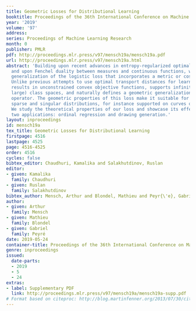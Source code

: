 ```yaml
---
title: Geometric Losses for Distributional Learning
booktitle: Proceedings of the 36th International Conference on Machine Learning
year: '2019'
volume: '97'
address: 
series: Proceedings of Machine Learning Research
month: 0
publisher: PMLR
pdf: http://proceedings.mlr.press/v97/mensch19a/mensch19a.pdf
url: http://proceedings.mlr.press/v97/mensch19a.html
abstract: 'Building upon recent advances in entropy-regularized optimal transport,
  and upon Fenchel duality between measures and continuous functions, we propose a
  generalization of the logistic loss that incorporates a metric or cost between classes.
  Unlike previous attempts to use optimal transport distances for learning, our loss
  results in unconstrained convex objective functions, supports infinite (or very
  large) class spaces, and naturally defines a geometric generalization of the softmax
  operator. The geometric properties of this loss make it suitable for predicting
  sparse and singular distributions, for instance supported on curves or hyper-surfaces.
  We study the theoretical properties of our loss and showcase its effectiveness on
  two applications: ordinal regression and drawing generation.'
layout: inproceedings
id: mensch19a
tex_title: Geometric Losses for Distributional Learning
firstpage: 4516
lastpage: 4525
page: 4516-4525
order: 4516
cycles: false
bibtex_editor: Chaudhuri, Kamalika and Salakhutdinov, Ruslan
editor:
- given: Kamalika
  family: Chaudhuri
- given: Ruslan
  family: Salakhutdinov
bibtex_author: Mensch, Arthur and Blondel, Mathieu and Peyr{\'e}, Gabriel
author:
- given: Arthur
  family: Mensch
- given: Mathieu
  family: Blondel
- given: Gabriel
  family: Peyré
date: 2019-05-24
container-title: Proceedings of the 36th International Conference on Machine Learning
genre: inproceedings
issued:
  date-parts:
  - 2019
  - 5
  - 24
extras:
- label: Supplementary PDF
  link: http://proceedings.mlr.press/v97/mensch19a/mensch19a-supp.pdf
# Format based on citeproc: http://blog.martinfenner.org/2013/07/30/citeproc-yaml-for-bibliographies/
---
```


